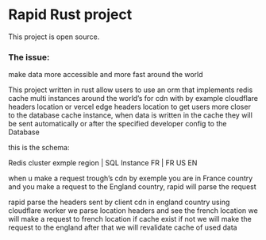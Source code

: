 # Rapid Rust project

This project is open source.

### The issue:
make data more accessible and more fast around the world


This project written in rust allow users to use an orm that implements redis cache multi instances around the world’s for cdn with by example cloudflare headers location or vercel edge headers location to get users more closer to the database cache instance, when data is written in the cache they will be sent automatically or after the specified developer config to the Database

this is the schema:

Redis cluster exmple region | SQL Instance
FR                          | FR
US
EN

when u make a request trough’s cdn by exemple you are in France country and you make a request to the England country, rapid will parse the request

rapid parse the headers sent by client cdn in england country using cloudflare worker
we parse location headers and see the french location
we will make a request to french location if cache exist if not we will make the request to the england
after that we will revalidate cache of used data
